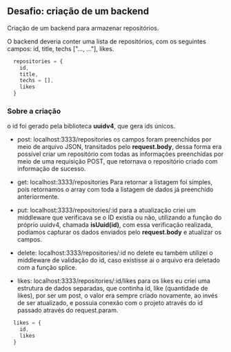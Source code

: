 ## Desafio: criação de um backend

Criação de um backend para armazenar repositórios.

O backend deveria conter uma lista de repositórios, com os seguintes campos: id, title, techs ["..., ..."], likes. 
```javascript
  repositories = {
    id,
    title, 
    techs = [],
    likes
  }
```

### Sobre a criação

o id foi gerado pela biblioteca **uuidv4**, que gera ids únicos.

- post: localhost:3333/repositories
os campos foram preenchidos por meio de arquivo JSON, transitados pelo **request.body**, dessa forma era possível criar um repositório 
com todas as informações preenchidas por meio de uma requisição POST, que retornava o repositório criado com informação de sucesso.

- get: localhost:3333/repositories
Para retornar a listagem foi simples, pois retornamos o array com toda a listagem de dados já preenchido anteriormente.

- put: localhost:3333/repositories/:id
para a atualização criei um middleware que verificava se o ID existia ou não, utilizando a função do próprio uuidv4, chamada **isUuid(id)**,
com essa verificação realizada, podiamos capturar os dados enviados pelo **request.body** e atualizar os campos.

- delete: localhost:3333/repositories/:id
no delete eu também utilizei o middleware de validação do id, caso existisse ai o arquivo era deletado com a função splice.

- likes: localhost:3333/repositories/:id/likes
para os likes eu criei uma estrutura de dados separadas, que continha id, like (quantidade de likes), por ser um post, o valor era sempre
criado novamente, ao invés de ser atualizado, e possuia conexão com o projeto através do id passado através do request.param.

```javascript
  likes = {
    id,
    likes
  }
```
